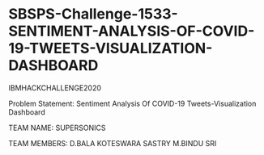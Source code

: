 # SBSPS-Challenge-1533-SENTIMENT-ANALYSIS-OF-COVID-19-TWEETS-VISUALIZATION-DASHBOARD
IBMHACKCHALLENGE2020


 Problem Statement: 
Sentiment Analysis 
Of 
COVID-19 
Tweets-Visualization Dashboard




TEAM NAME:
SUPERSONICS




TEAM MEMBERS:
D.BALA KOTESWARA SASTRY
M.BINDU SRI



                    
